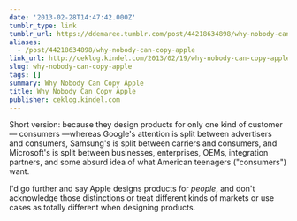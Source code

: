 ```yaml
---
date: '2013-02-28T14:47:42.000Z'
tumblr_type: link
tumblr_url: https://ddemaree.tumblr.com/post/44218634898/why-nobody-can-copy-apple
aliases:
  - /post/44218634898/why-nobody-can-copy-apple
link_url: http://ceklog.kindel.com/2013/02/19/why-nobody-can-copy-apple/
slug: why-nobody-can-copy-apple
tags: []
summary: Why Nobody Can Copy Apple
title: Why Nobody Can Copy Apple
publisher: ceklog.kindel.com
---
```


Short version: because they design products for only one kind of customer — consumers —whereas Google's attention is split between advertisers and consumers, Samsung's is split between carriers and consumers, and Microsoft's is split between businesses, enterprises, OEMs, integration partners, and some absurd idea of what American teenagers ("consumers") want.

I'd go further and say Apple designs products for _people_, and don't acknowledge those distinctions or treat different kinds of markets or use cases as totally different when designing products.